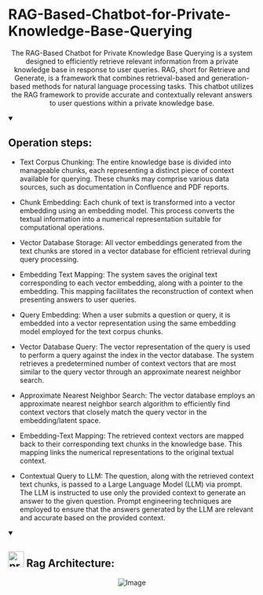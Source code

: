 <p align="center"> <h1>RAG-Based-Chatbot-for-Private-Knowledge-Base-Querying</h1></p>

<p align="center"> The RAG-Based Chatbot for Private Knowledge Base Querying is a system designed to efficiently retrieve relevant information from a private knowledge base in response to user queries. RAG, short for Retrieve and Generate, is a framework that combines retrieval-based and generation-based methods for natural language processing tasks. This chatbot utilizes the RAG framework to provide accurate and contextually relevant answers to user questions within a private knowledge base.</p>

<details open>
  <summary><h2>Operation steps:</h2></summary>

- Text Corpus Chunking: The entire knowledge base is divided into manageable chunks, each representing a distinct piece of context available for querying. These chunks may comprise various data sources, such as documentation in Confluence and PDF reports.

- Chunk Embedding: Each chunk of text is transformed into a vector embedding using an embedding model. This process converts the textual information into a numerical representation suitable for computational operations.

- Vector Database Storage: All vector embeddings generated from the text chunks are stored in a vector database for efficient retrieval during query processing.

- Embedding Text Mapping: The system saves the original text corresponding to each vector embedding, along with a pointer to the embedding. This mapping facilitates the reconstruction of context when presenting answers to user queries.

- Query Embedding: When a user submits a question or query, it is embedded into a vector representation using the same embedding model employed for the text corpus chunks.

- Vector Database Query: The vector representation of the query is used to perform a query against the index in the vector database. The system retrieves a predetermined number of context vectors that are most similar to the query vector through an approximate nearest neighbor search.

- Approximate Nearest Neighbor Search: The vector database employs an approximate nearest neighbor search algorithm to efficiently find context vectors that closely match the query vector in the embedding/latent space.

- Embedding-Text Mapping: The retrieved context vectors are mapped back to their corresponding text chunks in the knowledge base. This mapping links the numerical representations to the original textual context.

- Contextual Query to LLM: The question, along with the retrieved context text chunks, is passed to a Large Language Model (LLM) via prompt. The LLM is instructed to use only the provided context to generate an answer to the given question. Prompt engineering techniques are employed to ensure that the answers generated by the LLM are relevant and accurate based on the provided context.

</details>

<details open>
  <summary><h2><img width="32" height="32" src="https://img.icons8.com/windows/32/product-architecture.png" alt="product-architecture"/>  Rag Architecture:</h2></summary>
  <p align="center">
    <img src="https://github.com/Alwyn25/RAG-Based-Chatbot-for-Private-Knowledge-Base-Querying/assets/99828232/ce4299fd-6b71-4b1b-b50a-b360d1386c0d" alt="Image">
</p>
</details>



